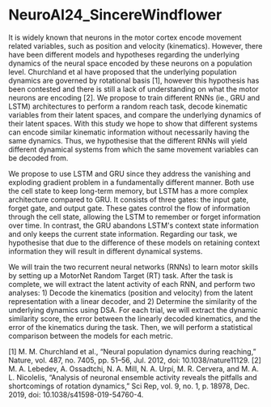 # NeuroAI24_SincereWindflower
It is widely known that neurons in the motor cortex encode movement related variables, such as position and velocity (kinematics). However, there have been different models and hypotheses regarding the underlying dynamics of the neural space encoded by these neurons on a population level. Churchland et al have proposed that the underlying population dynamics are governed by rotational basis [1], however this hypothesis has been contested and there is still a lack of understanding on what the motor neurons are encoding [2]. We propose to train different RNNs (ie., GRU and LSTM) architectures to perform a random reach task, decode kinematic variables from their latent spaces, and compare the underlying dynamics of their latent spaces. With this study we hope to show that different systems can encode similar kinematic information without necessarily having the same dynamics. Thus, we hypothesise that the different RNNs will yield different dynamical systems from which the same movement variables can be decoded from. 

We propose to use LSTM and GRU since they address the vanishing and exploding gradient problem in a fundamentally different manner. Both use the cell state to keep long-term memory, but LSTM has a more complex architecture compared to GRU. It consists of three gates: the input gate, forget gate, and output gate. These gates control the flow of information through the cell state, allowing the LSTM to remember or forget information over time. In contrast, the GRU abandons LSTM's context state information and only keeps the current state information. Regarding our task, we hypothesise that due to the difference of these models on retaining context information they will result in different dynamical systems.

We will train the two recurrent neural networks (RNNs) to learn motor skills by setting up a MotorNet Random Target (RT) task. After the task is complete, we will extract the latent activity of each RNN, and perform two analyses: 1) Decode the kinematics (position and velocity) from the latent representation with a linear decoder, and 2) Determine the similarity of the underlying dynamics using DSA. For each trial, we will extract the dynamic similarity score, the error between the linearly decoded kinematics, and the error of the kinematics during the task. Then, we will perform a statistical comparison between the models for each metric. 

[1] M. M. Churchland et al., “Neural population dynamics during reaching,” Nature, vol. 487, no. 7405, pp. 51–56, Jul. 2012, doi: 10.1038/nature11129.
[2] M. A. Lebedev, A. Ossadtchi, N. A. Mill, N. A. Urpí, M. R. Cervera, and M. A. L. Nicolelis, “Analysis of neuronal ensemble activity reveals the pitfalls and shortcomings of rotation dynamics,” Sci Rep, vol. 9, no. 1, p. 18978, Dec. 2019, doi: 10.1038/s41598-019-54760-4.
